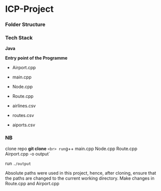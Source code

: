 # ICP-Project


### Folder Structure

### Tech Stack

**Java**

**Entry point of the Programme**

- Airport.cpp
- main.cpp
- Node.cpp
- Route.cpp
  
- airlines.csv
- routes.csv
- aiports.csv

### NB
clone repo
**git clone** ` <br>
run `g++ main.cpp Node.cpp Route.cpp Airport.cpp -o output` <br>


run `./output`

Absolute paths were used in this project, hence, after cloning, ensure that the paths are changed to the current working directory.
Make changes in Route.cpp and Airport.cpp

